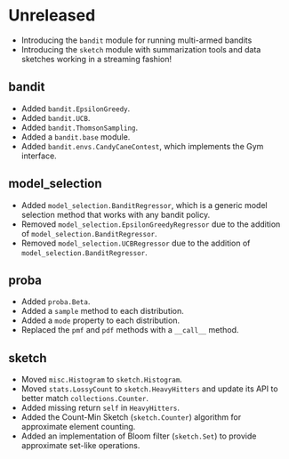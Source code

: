 # Unreleased

- Introducing the `bandit` module for running multi-armed bandits
- Introducing the `sketch` module with summarization tools and data sketches working in a streaming fashion!

## bandit

- Added `bandit.EpsilonGreedy`.
- Added `bandit.UCB`.
- Added `bandit.ThomsonSampling`.
- Added a `bandit.base` module.
- Added `bandit.envs.CandyCaneContest`, which implements the Gym interface.

## model_selection

- Added `model_selection.BanditRegressor`, which is a generic model selection method that works with any bandit policy.
- Removed `model_selection.EpsilonGreedyRegressor` due to the addition of `model_selection.BanditRegressor`.
- Removed `model_selection.UCBRegressor` due to the addition of `model_selection.BanditRegressor`.

## proba

- Added `proba.Beta`.
- Added a `sample` method to each distribution.
- Added a `mode` property to each distribution.
- Replaced the `pmf` and `pdf` methods with a `__call__` method.

## sketch

- Moved `misc.Histogram` to `sketch.Histogram`.
- Moved `stats.LossyCount` to `sketch.HeavyHitters` and update its API to better match `collections.Counter`.
- Added missing return `self` in `HeavyHitters`.
- Added the Count-Min Sketch (`sketch.Counter`) algorithm for approximate element counting.
- Added an implementation of Bloom filter (`sketch.Set`) to provide approximate set-like operations.
